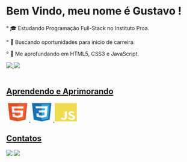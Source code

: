 <h1>Bem Vindo, meu nome é Gustavo !</h1>


° 🎓 Estudando Programação Full-Stack no Instituto Proa.

° 💼 Buscando oportunidades para inicio de carreira.

° 🚀 Me aprofundando em  HTML5, CSS3 e JavaScript.



<div>
  <a href="https://github.com/GustavosTeixeira">
  <img height="180em" src="https://github-readme-stats.vercel.app/api?username=GustavosTeixeira&show_icons=true&theme=dark&include_all_commits=true&count_private=true"/>
  <img height="180em" src="https://github-readme-stats.vercel.app/api/top-langs/?username=GustavosTeixeira&layout=compact&langs_count=7&theme=dark"/>
</div>
  <div style="display: inline_block"><br>
    
 <h2>Aprendendo e Aprimorando</h2>
  <img text-align="center" alt="Gustavo-HTML" height="50" width="60" src="https://raw.githubusercontent.com/devicons/devicon/master/icons/html5/html5-original.svg">
  <img text-align="center" alt="Gustavo-CSS" height="50" width="60" src="https://raw.githubusercontent.com/devicons/devicon/master/icons/css3/css3-original.svg">
  <img text-align="center" alt="Gustavo-CSS" height="50" width="60" src="https://raw.githubusercontent.com/devicons/devicon/master/icons/javascript/javascript-plain.svg">
</div>
  
  ##
  <h2>Contatos</h2>
  <div>
  <a href = "mailto:gsilvateixeira251@gmail.com"><img src="https://img.shields.io/badge/-Gmail-%23333?style=for-the-badge&logo=gmail&logoColor=white" target="_blank"></a>
  <a href="https://www.linkedin.com/in/gustavos-teixeira/" target="_blank"><img src="https://img.shields.io/badge/-LinkedIn-%230077B5?style=for-the-badge&logo=linkedin&logoColor=white" target="_blank"></a> 
  </div>
